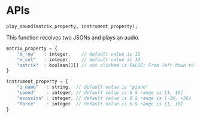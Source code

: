 # APIs

`play_sound(matrix_property, instrument_property);`

This function receives two JSONs and plays an audio.

```javascript
matrix_property = {
	"m_row"   : integer,    // default value is 12
	"m_col"   : integer,    // default value is 12
	"matrix"  : boolean[][] // not clicked is FALSE; From left down to right up
}
```

```javascript
instrument_property = {
	"i_name"   : string,  // default value is "piano"
	"speed"    : integer, // default value is 5 & range is [1, 10]
	"excusion" : integer, // default value is 0 & range is [-36, +36]
	"force"    : integer  // default value is 5 & range is [1, 10]
}
```

